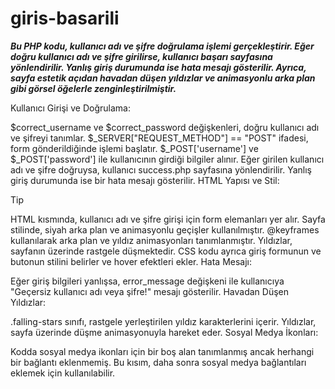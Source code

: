 # giris-basarili
***Bu PHP kodu, kullanıcı adı ve şifre doğrulama işlemi gerçekleştirir. Eğer doğru kullanıcı adı ve şifre girilirse, kullanıcı başarı sayfasına yönlendirilir. Yanlış giriş durumunda ise hata mesajı gösterilir. Ayrıca, sayfa estetik açıdan havadan düşen yıldızlar ve animasyonlu arka plan gibi görsel öğelerle zenginleştirilmiştir.***

Kullanıcı Girişi ve Doğrulama:

$correct_username ve $correct_password değişkenleri, doğru kullanıcı adı ve şifreyi tanımlar.
$_SERVER["REQUEST_METHOD"] == "POST" ifadesi, form gönderildiğinde işlemi başlatır.
$_POST['username'] ve $_POST['password'] ile kullanıcının girdiği bilgiler alınır.
Eğer girilen kullanıcı adı ve şifre doğruysa, kullanıcı success.php sayfasına yönlendirilir. Yanlış giriş durumunda ise bir hata mesajı gösterilir.
HTML Yapısı ve Stil:

> [!TIP]

HTML kısmında, kullanıcı adı ve şifre girişi için form elemanları yer alır.
Sayfa stilinde, siyah arka plan ve animasyonlu geçişler kullanılmıştır.
@keyframes kullanılarak arka plan ve yıldız animasyonları tanımlanmıştır. Yıldızlar, sayfanın üzerinde rastgele düşmektedir.
CSS kodu ayrıca giriş formunun ve butonun stilini belirler ve hover efektleri ekler.
Hata Mesajı:

Eğer giriş bilgileri yanlışsa, error_message değişkeni ile kullanıcıya "Geçersiz kullanıcı adı veya şifre!" mesajı gösterilir.
Havadan Düşen Yıldızlar:

.falling-stars sınıfı, rastgele yerleştirilen yıldız karakterlerini içerir. Yıldızlar, sayfa üzerinde düşme animasyonuyla hareket eder.
Sosyal Medya İkonları:

Kodda sosyal medya ikonları için bir boş alan tanımlanmış ancak herhangi bir bağlantı eklenmemiş. Bu kısım, daha sonra sosyal medya bağlantıları eklemek için kullanılabilir.
